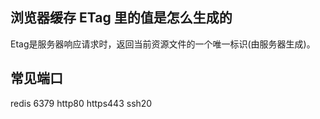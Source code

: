 ## 浏览器缓存 ETag 里的值是怎么生成的

Etag是服务器响应请求时，返回当前资源文件的一个唯一标识(由服务器生成)。

## 常见端口

redis 6379 http80 https443 ssh20